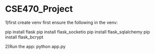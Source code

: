 # CSE470_Project

1)first create venv first
ensure the following in the venv:

pip install flask 
pip install flask_socketio 
pip install flask_sqlalchemy 
pip install flask_bcrypt


2)Run the app:
  python app.py

